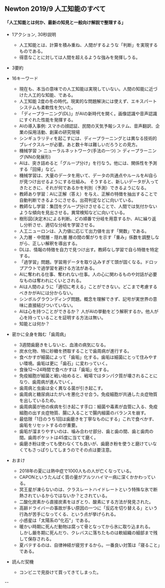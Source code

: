 ## Newton 2019/9 人工知能のすべて  

#### 「人工知能とは何か、最新の知見と一般向け解説で整理する」  

+ 1アクション, 30秒説明  
  - 人工知能とは、計算を積み重ね、人間がするような「判断」を実現するものである。
  - 得意なことに対しては人間を超えるような強みを発揮しうる。

+ 3要約  

+ 16キーワード  
  - 現在も、本当の意味での人工知能は実現していない。人間の知能に近づけた人工的な知能、である。  
  - 人工知能 2度の冬の時代。現実的な問題解決には使えず、エキスパートシステムも柔軟性を欠いた。    
  - 「ディープラーニング(DL)」がAIの新時代を開く。画像認識や音声認識にすぐれた性能を発揮する。  
  - AIの導入事例: スマホの顔認証、民間の天気予報システム、音声翻訳、企業の採用活動、創薬の研究現場  
  - シンギュラリティを起こすには、ディープラーニングとは異なる技術的ブレイクスルーが必要。あと数十年は難しいだろうとの見方。  
  - 機械学習 ＞ ニューラルネットワーク(手法の一つ) ＞ ディープラーニング(NNの発展形)
  - AIは、突き詰めると「グループ分け」を行なう。他には、関係性を予測する「回帰」など。  
  - 機械学習は、大量のデータを用いて、データの共通点やルールをAI自らが見つけ出せるようにする仕組み。
    そうすると、新しいデータが入ってきたときに、それが何であるかを判別（予測）できるようになる。  
  - 教師あり学習：AIに正解（答え）を与え、正解の特徴を抽出することで自動判断できるようにさせる。出荷判定などに向いている。
  - 教師なし学習：集団をグループ分けさせることで、人間では気付かないような傾向を見出させる。異常検知などに向いている。
  - 樹形図(決定木)による判断。どの順番で分岐を用意するか、AIに繰り返し分析させ、適切な分岐を学習させる。  
  - 人工ニューロンは、入力値に応じて出力値を出す「関数」である。
  - 入力層 - 中間層 - 隠れ層 層の間の繋がりを示す「重み」係数を調整しながら、正しい解釈を導出する。
  - DLは、情報の特徴を自力で見つけ出す。教師なし学習で自ら特徴を特定する。  
  - 「過学習」問題。学習用データを取り込みすぎて頭が固くなる。ドロップアウトで過学習を避ける方法がある。
  - AIに奪われる仕事、奪われない仕事。人の心に関わるものや対話が必要なものは奪われにくいとされる。  
  - AIは人間のように「適切に考える」ことができない。どこまで考慮するべきかがAIには分からない。  
  - シンボルグラウンディング問題。概念を理解できず、記号が実世界の意味に直接結びついていない。
  - AIは心を持つことができるか？ 人がAIの挙動をどう解釈するか。他人が心を持っていることを証明する方法は無い。
  - 知能とは何か？  

+ 密かに全身を蝕む「歯周病」  
  - 3週間歯磨きをしないと、血液の病気になる。  
  - 炭水化物、特に砂糖を摂取することで歯周病が進行する。
  - 食べかすが細菌によって「歯垢」化する。歯垢は細菌にとって住みやすい環境。歯垢は更に「歯石」に変わっていく。
  - 食後12～24時間で食べかすは「歯垢」化する。
  - 免疫細胞が細菌と戦い始めると、戦場ではタンパク質が壊されることになり、歯周病が進んでいく。
  - 歯周病と虫歯は全く異なる菌が引き起こす。
  - 歯周病と糖尿病はたがいを悪化させ合う。免疫細胞が共通した炎症物質を出しているため。  
  - 歯周病菌が他の疾病を引き起こす手口：細菌や毒素が血管に入る、免疫細胞の出す炎症物質、腸に入ることで腸内細菌のバランスを崩す。
  - 最低限「1日のうち1回は歯磨きを丁寧なものにする」これで食べかす、歯垢をリセットするのが重要。
  - 歯垢が溜まりやすいのは、噛み合わせ部分、歯と歯の間、歯と歯肉の間。歯周ポケットは45度に当てて磨く。
  - 歯磨き粉は使っても使わなくても良いが、歯磨き粉を使うと磨けていなくてもさっぱりしてしまうのでその点は要注意。

+ おまけ
  - 2018年の夏には熱中症で1000人もの人が亡くなっている。  
  - CAPONというたんぱく質の量がアルツハイマー病に深くかかわっている。  
  - 冥王星が凍らないのは、クラスレートハイドレートという特殊な氷で断熱されているからではないか？とされている。  
  - 二酸化炭素から直接炭素をはぎとり、酸素にする方法が発見された。  
  - 高齢ドライバーの事故が多い原因の一つに「反応を切り替える」という行為が苦手になってくる、という点が挙げられる。  
  - 小惑星は「太陽系の"化石"」である。  
  - 暖かい時期に死んだ動物は腐って骨となってから氷に取り込まれる。  
    しかし厳冬期に死んだり、クレバスに落ちたものは軟組織の細部まで残して保存される。  
  - 夏バテするのは、自律神経が疲労するから。一番良い対策は「寝ること」である。  
  

+ 読んだ契機  
  - コンビニで見掛けて買ってきてしまった。  

--